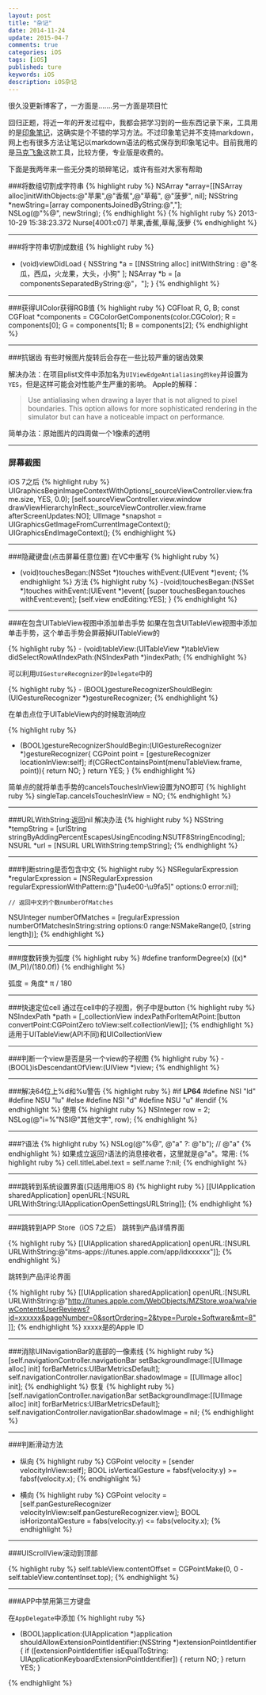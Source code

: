 ```yaml
---
layout: post
title: "杂记"
date: 2014-11-24
update: 2015-04-7
comments: true
categories: iOS
tags: [iOS]
published: ture
keywords: iOS
description: iOS杂记
---
```


很久没更新博客了，一方面是.......另一方面是项目忙

回归正题，将近一年的开发过程中，我都会把学习到的一些东西记录下来，工具用的是[印象笔记](https://www.yinxiang.com/)，这确实是个不错的学习方法。不过印象笔记并不支持markdown，网上也有很多方法让笔记以markdown语法的格式保存到印象笔记中。目前我用的是[马克飞象](http://marxi.co/)这款工具，比较方便，专业版是收费的。

下面是我两年来一些无分类的琐碎笔记，或许有些对大家有帮助

###将数组切割成字符串
{% highlight ruby %}
NSArray *array=[[NSArray alloc]initWithObjects:@"苹果",@"香蕉",@"草莓", @"菠萝", nil];
NSString *newString=[array componentsJoinedByString:@","];    
NSLog(@"%@", newString);
{% endhighlight %}
{% highlight ruby %}
2013-10-29 15:38:23.372 Nurse[4001:c07] 苹果,香蕉,草莓,菠萝
{% endhighlight %}
___
###将字符串切割成数组
{% highlight ruby %}
- (void)viewDidLoad
{
    NSString *a = [[NSString alloc] initWithString : @"冬瓜，西瓜，火龙果，大头，小狗" ];
    NSArray *b = [a componentsSeparatedByString:@"，"];
}
{% endhighlight %}
___
###获得UIColor获得RGB值
{% highlight ruby %}
	CGFloat R, G, B;
    const CGFloat *components = CGColorGetComponents(color.CGColor);
    R = components[0];
    G = components[1];
    B = components[2];
{% endhighlight %}
___
###抗锯齿
有些时候图片旋转后会存在一些比较严重的锯齿效果

解决办法：在项目plist文件中添加名为`UIViewEdgeAntialiasing的key`并设置为`YES`，但是这样可能会对性能产生严重的影响。
Apple的解释：
>Use antialiasing when drawing a layer that is not aligned to pixel boundaries. This option allows for more sophisticated rendering in the simulator but can have a noticeable impact on performance.

简单办法：原始图片的四周做一个1像素的透明
___

### 屏幕截图
iOS 7之后
{% highlight ruby %}
    UIGraphicsBeginImageContextWithOptions(_sourceViewController.view.frame.size, YES, 0.0);
    [self.sourceViewController.view.window drawViewHierarchyInRect:_sourceViewController.view.frame afterScreenUpdates:NO];
    UIImage *snapshot = UIGraphicsGetImageFromCurrentImageContext();
    UIGraphicsEndImageContext();
{% endhighlight %}
____
###隐藏键盘(点击屏幕任意位置)
在VC中重写
{% highlight ruby %}
- (void)touchesBegan:(NSSet *)touches withEvent:(UIEvent *)event;
{% endhighlight %}
方法
{% highlight ruby %}
-(void)touchesBegan:(NSSet *)touches withEvent:(UIEvent *)event{
    [super touchesBegan:touches withEvent:event];
    [self.view endEditing:YES];
}
{% endhighlight %}
___
###在包含UITableView视图中添加单击手势
如果在包含UITableView视图中添加单击手势，这个单击手势会屏蔽掉UITableView的

{% highlight ruby %}
    - (void)tableView:(UITableView *)tableView didSelectRowAtIndexPath:(NSIndexPath *)indexPath;
{% endhighlight %}

可以利用`UIGestureRecognizer`的`Delegate`中的

{% highlight ruby %}
    - (BOOL)gestureRecognizerShouldBegin:(UIGestureRecognizer *)gestureRecognizer;
{% endhighlight %}

在单击点位于UITableView内的时候取消响应

{% highlight ruby %}
- (BOOL)gestureRecognizerShouldBegin:(UIGestureRecognizer *)gestureRecognizer{
    CGPoint point = [gestureRecognizer locationInView:self];
    if(CGRectContainsPoint(menuTableView.frame, point)){
        return NO;
    }
    return YES;
}
{% endhighlight %}

简单点的就将单击手势的cancelsTouchesInView设置为NO即可
{% highlight ruby %}
singleTap.cancelsTouchesInView = NO;
{% endhighlight %}
___
###URLWithString:返回nil
解决办法
{% highlight ruby %}
NSString *tempString = [urlString stringByAddingPercentEscapesUsingEncoding:NSUTF8StringEncoding];
NSURL *url = [NSURL URLWithString:tempString];
{% endhighlight %}
___
###判断string是否包含中文
{% highlight ruby %}
NSRegularExpression *regularExpression = [NSRegularExpression regularExpressionWithPattern:@"[\u4e00-\u9fa5]" options:0 error:nil];

    // 返回中文的个数numberOfMatches
NSUInteger numberOfMatches = [regularExpression numberOfMatchesInString:string options:0 range:NSMakeRange(0, [string length])];
{% endhighlight %}
___
###度数转换为弧度
{% highlight ruby %}
#define tranformDegree(x) ((x)*(M_PI)/(180.0f))
{% endhighlight %}

弧度 = 角度* π / 180
___
###快速定位cell
通过在cell中的子视图，例子中是button
{% highlight ruby %}
NSIndexPath *path = [_collectionView indexPathForItemAtPoint:[button convertPoint:CGPointZero toView:self.collectionView]];
{% endhighlight %}
适用于UITableView(API不同)和UICollectionView
___

###判断一个view是否是另一个view的子视图
{% highlight ruby %}
    - (BOOL)isDescendantOfView:(UIView *)view;
{% endhighlight %}
___
###解决64位上%d和%u警告
{% highlight ruby %}
#if __LP64__
#define NSI "ld"
#define NSU "lu"
#else
#define NSI "d"
#define NSU "u"
#endif
{% endhighlight %}
使用
{% highlight ruby %}
NSInteger row = 2;
NSLog(@"i=%"NSI@"其他文字", row);
{% endhighlight %}
___
###?语法
{% highlight ruby %}
NSLog(@"%@", @"a" ?: @"b"); // @"a"
{% endhighlight %}
如果成立返回`?`语法的消息接收者，这里就是@"a"。常用:
{% highlight ruby %}
cell.titleLabel.text = self.name ?:nil;
{% endhighlight %}
___
###跳转到系统设置界面(只适用用iOS 8)
{% highlight ruby %}
[[UIApplication sharedApplication] openURL:[NSURL URLWithString:UIApplicationOpenSettingsURLString]];
{% endhighlight %}
___
###跳转到APP Store（iOS 7之后）
跳转到产品详情界面

{% highlight ruby %}
[[UIApplication sharedApplication] openURL:[NSURL URLWithString:@"itms-apps://itunes.apple.com/app/idxxxxxx"]];
{% endhighlight %}

跳转到产品评论界面

{% highlight ruby %}
[[UIApplication sharedApplication] openURL:[NSURL URLWithString:@"http://itunes.apple.com/WebObjects/MZStore.woa/wa/viewContentsUserReviews?id=xxxxxx&pageNumber=0&sortOrdering=2&type=Purple+Software&mt=8"]];
{% endhighlight %}
xxxxx是的Apple ID
___
###消除UINavigationBar的底部的一像素线
{% highlight ruby %}
[self.navigationController.navigationBar setBackgroundImage:[[UIImage alloc] init] forBarMetrics:UIBarMetricsDefault];
self.navigationController.navigationBar.shadowImage = [[UIImage alloc] init];
{% endhighlight %}
恢复
{% highlight ruby %}
[self.navigationController.navigationBar setBackgroundImage:[[UIImage alloc] init] forBarMetrics:UIBarMetricsDefault];
self.navigationController.navigationBar.shadowImage = nil;
{% endhighlight %}

___

###判断滑动方法
* 纵向
{% highlight ruby %}
CGPoint velocity = [sender velocityInView:self];
BOOL isVerticalGesture = fabsf(velocity.y) >= fabsf(velocity.x);
{% endhighlight %}

* 横向
{% highlight ruby %}
CGPoint velocity = [self.panGestureRecognizer velocityInView:self.panGestureRecognizer.view];
BOOL isHorizontalGesture = fabs(velocity.y) <= fabs(velocity.x);
{% endhighlight %}
___
###UIScrollView滚动到顶部

{% highlight ruby %}
self.tableView.contentOffset = CGPointMake(0, 0 - self.tableView.contentInset.top);
{% endhighlight %}

___
###APP中禁用第三方键盘

在`AppDelegate`中添加
{% highlight ruby %}

- (BOOL)application:(UIApplication *)application shouldAllowExtensionPointIdentifier:(NSString *)extensionPointIdentifier {
    if ([extensionPointIdentifier isEqualToString: UIApplicationKeyboardExtensionPointIdentifier]) {
        return NO;
    }
    return YES;
}

{% endhighlight %}

